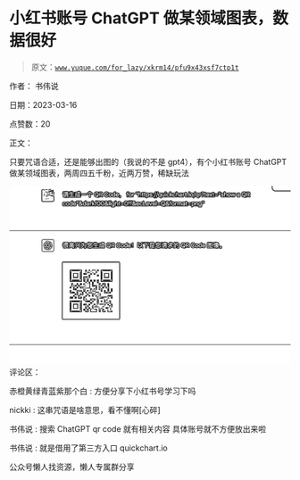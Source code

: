 # 小红书账号 ChatGPT 做某领域图表，数据很好

> 原文：[`www.yuque.com/for_lazy/xkrm14/pfu9x43xsf7ctp1t`](https://www.yuque.com/for_lazy/xkrm14/pfu9x43xsf7ctp1t)



作者： 书伟说



日期：2023-03-16



点赞数：20



正文：



只要咒语合适，还是能够出图的（我说的不是 gpt4），有个小红书账号 ChatGPT 做某领域图表，两周四五千粉，近两万赞，稀缺玩法



![](img/61b3a1eac7d978b79e882b9a44474e9f.png)  <ne-p id="u04bb5a68" data-lake-id="u04bb5a68">评论区：



赤橙黄绿青蓝紫那个白 : 方便分享下小红书号学习下吗



nickki : 这串咒语是啥意思，看不懂啊[心碎]



书伟说 : 搜索 ChatGPT qr code 就有相关内容 具体账号就不方便放出来啦



书伟说 : 就是借用了第三方入口 quickchart.io



公众号懒人找资源，懒人专属群分享

</ne-p>